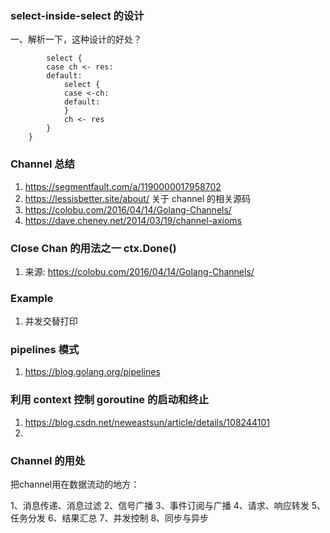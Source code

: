 ### select-inside-select 的设计
一、解析一下，这种设计的好处？
```
		select {
		case ch <- res:
		default:
			select {
			case <-ch:
			default:
			}
			ch <- res
		}
	}
```


### Channel 总结
1. https://segmentfault.com/a/1190000017958702
2. https://lessisbetter.site/about/  关于 channel 的相关源码
3. https://colobu.com/2016/04/14/Golang-Channels/
4. https://dave.cheney.net/2014/03/19/channel-axioms

### Close Chan 的用法之一 ctx.Done()
1. 来源: https://colobu.com/2016/04/14/Golang-Channels/ 

### Example 
1. 并发交替打印

### pipelines 模式
1. https://blog.golang.org/pipelines 

### 利用 context 控制 goroutine 的启动和终止 
1. https://blog.csdn.net/neweastsun/article/details/108244101
2. 
### Channel 的用处
把channel用在数据流动的地方：

1、消息传递、消息过滤
2、信号广播
3、事件订阅与广播
4、请求、响应转发
5、任务分发
6、结果汇总
7、并发控制
8、同步与异步